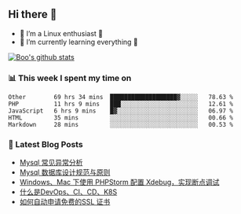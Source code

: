 ## Hi there 👋
* 🔭 I’m a Linux enthusiast 🐧️
* 🏃️ I’m currently learning everything 🏃️

[![Boo's github stats](https://github-readme-stats.vercel.app/api?username=0xAiKang)](https://github.com/anuraghazra/github-readme-stats)

<!-- [![Most Used Langs](https://github-readme-stats.vercel.app/api/top-langs/?username=0xAiKang)](https://github.com/anuraghazra/github-readme-stats) -->

### 📊 This week I spent my time on
<!--START_SECTION:waka-->
```text
Other        69 hrs 34 mins  ███████████████████▓░░░░░   78.63 % 
PHP          11 hrs 9 mins   ███░░░░░░░░░░░░░░░░░░░░░░   12.61 % 
JavaScript   6 hrs 9 mins    █▓░░░░░░░░░░░░░░░░░░░░░░░   06.97 % 
HTML         35 mins         ░░░░░░░░░░░░░░░░░░░░░░░░░   00.66 % 
Markdown     28 mins         ░░░░░░░░░░░░░░░░░░░░░░░░░   00.53 % 
```
<!--END_SECTION:waka-->

### 📕 Latest Blog Posts
<!-- BLOG-POST-LIST:START -->
- [Mysql 常见异常分析](https://www.0x2beace.com/mysql-common-exception-analysis/)
- [Mysql 数据库设计规范与原则](https://www.0x2beace.com/mysql-database-design-rules-and-principles/)
- [Windows、Mac 下使用 PHPStorm 配置 Xdebug，实现断点调试](https://www.0x2beace.com/use-phpstorm-to-configure-xdebug-under-windows-and-mac/)
- [什么是DevOps、CI、CD、K8S](https://www.0x2beace.com/what-is-devops-ci-cd-k8s/)
- [如何自动申请免费的SSL 证书](https://www.0x2beace.com/how-to-automatically-apply-for-a-free-ssl-certificate/)
<!-- BLOG-POST-LIST:END -->

